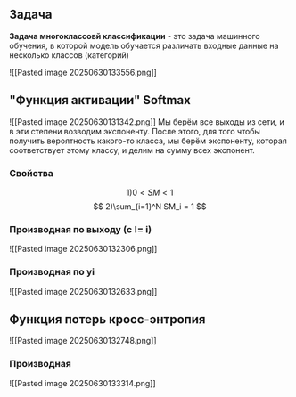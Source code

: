 ## Задача
**Задача многоклассовй классификации** -  это задача машинного обучения, в которой модель обучается различать входные данные на несколько классов (категорий) 

![[Pasted image 20250630133556.png]]

## "Функция активации" Softmax
![[Pasted image 20250630131342.png]]
Мы берём все выходы из сети, и в эти степени возводим экспоненту. После этого, для того чтобы получить вероятность какого-то класса, мы берём экспоненту, которая соответствует этому классу, и делим на сумму всех экспонент.
### Свойства 
$$
1)0<SM<1
$$
$$
2)\sum_{i=1}^N SM_i = 1
$$
### Производная по выходу (c != i)
![[Pasted image 20250630132306.png]]
### Производная по yi
![[Pasted image 20250630132633.png]]
## Функция потерь кросс-энтропия
![[Pasted image 20250630132748.png]]
### Производная
![[Pasted image 20250630133314.png]]
